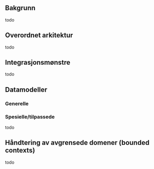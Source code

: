 
## Bakgrunn
todo
  
## Overordnet arkitektur
todo
  
## Integrasjonsmønstre
todo
  
## Datamodeller
### Generelle
### Spesielle/tilpassede
todo
  
## Håndtering av avgrensede domener (bounded contexts)
todo



